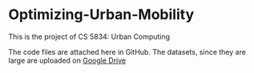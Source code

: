 # Optimizing-Urban-Mobility
This is the project of CS 5834: Urban Computing

The code files are attached here in GitHub.
The datasets, since they are large are uploaded on [Google Drive](https://drive.google.com/drive/folders/1jg2wPlyNMUVBNtQGRYfWEMbuhrnoBGwr)
